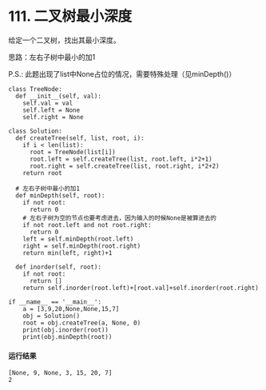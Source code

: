 # 111. 二叉树最小深度
给定一个二叉树，找出其最小深度。

思路：左右子树中最小的加1

P.S.: 此题出现了list中None占位的情况，需要特殊处理（见minDepth()）

    class TreeNode:
      def __init__(self, val):
        self.val = val
        self.left = None
        self.right = None

    class Solution:
      def createTree(self, list, root, i):
        if i < len(list):
          root = TreeNode(list[i])
          root.left = self.createTree(list, root.left, i*2+1)
          root.right = self.createTree(list, root.right, i*2+2)
        return root

      # 左右子树中最小的加1
      def minDepth(self, root):
        if not root:
          return 0
        # 左右子树为空的节点也要考虑进去，因为输入的时候None是被算进去的
        if not root.left and not root.right:
          return 0
        left = self.minDepth(root.left)
        right = self.minDepth(root.right)
        return min(left, right)+1

      def inorder(self, root):
        if not root:
          return []
        return self.inorder(root.left)+[root.val]+self.inorder(root.right)

    if __name__ == '__main__':
        a = [3,9,20,None,None,15,7]
        obj = Solution()
        root = obj.createTree(a, None, 0)
        print(obj.inorder(root))
        print(obj.minDepth(root))

#### 运行结果
    [None, 9, None, 3, 15, 20, 7]
    2
